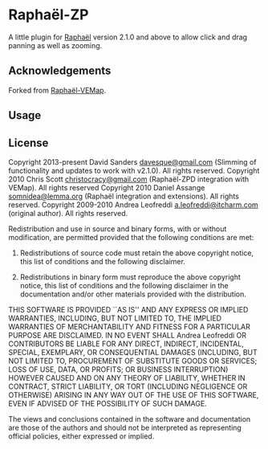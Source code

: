 # Raphaël-ZP

A little plugin for [Raphaël](http://raphaeljs.com/) version 2.1.0 and above to
allow click and drag panning as well as zooming.

## Acknowledgements

Forked from [Raphaël-VEMap](https://github.com/christocracy/raphael-vemap).

## Usage

## License

Copyright 2013-present David Sanders <davesque@gmail.com> (Slimming of functionality and updates to work with v2.1.0).  All rights reserved.
Copyright 2010 Chris Scott <christocracy@gmail.com> (Raphaël-ZPD integration with VEMap).  All rights reserved
Copyright 2010 Daniel Assange <somnidea@lemma.org> (Raphaël integration and extensions). All rights reserved.
Copyright 2009-2010 Andrea Leofreddi <a.leofreddi@itcharm.com> (original author). All rights reserved.

Redistribution and use in source and binary forms, with or without
modification, are permitted provided that the following conditions are met:

   1. Redistributions of source code must retain the above copyright notice,
      this list of conditions and the following disclaimer.

   2. Redistributions in binary form must reproduce the above copyright
      notice, this list of conditions and the following disclaimer in the
      documentation and/or other materials provided with the distribution.

THIS SOFTWARE IS PROVIDED ``AS IS'' AND ANY EXPRESS OR IMPLIED WARRANTIES,
INCLUDING, BUT NOT LIMITED TO, THE IMPLIED WARRANTIES OF MERCHANTABILITY AND
FITNESS FOR A PARTICULAR PURPOSE ARE DISCLAIMED. IN NO EVENT SHALL Andrea
Leofreddi OR CONTRIBUTORS BE LIABLE FOR ANY DIRECT, INDIRECT, INCIDENTAL,
SPECIAL, EXEMPLARY, OR CONSEQUENTIAL DAMAGES (INCLUDING, BUT NOT LIMITED TO,
PROCUREMENT OF SUBSTITUTE GOODS OR SERVICES; LOSS OF USE, DATA, OR PROFITS;
OR BUSINESS INTERRUPTION) HOWEVER CAUSED AND ON ANY THEORY OF LIABILITY,
WHETHER IN CONTRACT, STRICT LIABILITY, OR TORT (INCLUDING NEGLIGENCE OR
OTHERWISE) ARISING IN ANY WAY OUT OF THE USE OF THIS SOFTWARE, EVEN IF
ADVISED OF THE POSSIBILITY OF SUCH DAMAGE.

The views and conclusions contained in the software and documentation are
those of the authors and should not be interpreted as representing official
policies, either expressed or implied.

